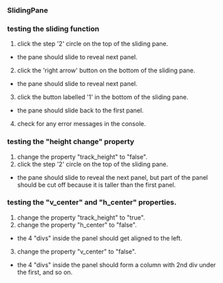 ### SlidingPane

### testing the sliding function
1. click the step '2' circle on the top of the sliding pane.
 - the pane should slide to reveal next panel.
2. click the 'right arrow' button on the bottom of the sliding pane.
 - the pane should slide to reveal next panel.
3. click the button labelled '1' in the bottom of the sliding pane.
 - the pane should slide back to the first panel.
4. check for any error messages in the console.

### testing the "height change" property
1. change the property "track_height" to "false".
2. click the step '2' circle on the top of the sliding pane.
 - the pane should slide to reveal the next panel, but part of the panel should be cut off because it is taller than the first panel.

### testing the "v_center" and "h_center" properties.
1. change the property "track_height" to "true".
2. change the property "h_center" to "false".
 - the 4 "divs" inside the panel should get aligned to the left.
3. change the property "v_center" to "false".
 - the 4 "divs" inside the panel should form a column with 2nd div under the first, and so on.

